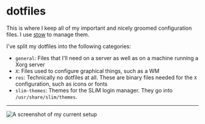 dotfiles
========

This is where I keep all of my important and nicely groomed configuration
files. I use [stow][gnu_stow] to manage them.

I've split my dotfiles into the following categories:
- `general`: Files that I'll need on a server as well as on a machine running
  a Xorg server
- `X`: Files used to configure graphical things, such as a WM
- `res`: Technically no dotfiles at all. These are binary files needed for the
  `X` configuration, such as icons or fonts
- `slim-themes`: Themes for the SLiM login manager. They go into `/usr/share/slim/themes`.

---------
![A screenshot of my current setup](http://i.imgur.com/5wbRBoK.jpg)

[gnu_stow]: http://www.gnu.org/software/stow/

